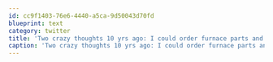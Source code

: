```yaml
---
id: cc9f1403-76e6-4440-a5ca-9d50043d70fd
blueprint: text
category: twitter
title: 'Two crazy thoughts 10 yrs ago: I could order furnace parts and setup cloud storage at the same time on Amazon.com'
caption: 'Two crazy thoughts 10 yrs ago: I could order furnace parts and setup cloud storage at the same time on <a href="http://Amazon.com" title="http://Amazon.com" class="link link_untco">Amazon.com</a>'
---
```

